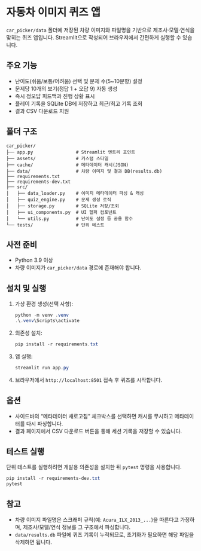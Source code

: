 # 자동차 이미지 퀴즈 앱

`car_picker/data` 폴더에 저장된 차량 이미지와 파일명을 기반으로 제조사·모델·연식을 맞히는 퀴즈 앱입니다. Streamlit으로 작성되어 브라우저에서 간편하게 실행할 수 있습니다.

## 주요 기능
- 난이도(쉬움/보통/어려움) 선택 및 문제 수(5~10문항) 설정
- 문제당 10개의 보기(정답 1 + 오답 9) 자동 생성
- 즉시 정오답 피드백과 진행 상황 표시
- 플레이 기록을 SQLite DB에 저장하고 최근/최고 기록 조회
- 결과 CSV 다운로드 지원

## 폴더 구조
```
car_picker/
├── app.py                # Streamlit 엔트리 포인트
├── assets/               # 커스텀 스타일
├── cache/                # 메타데이터 캐시(JSON)
├── data/                 # 차량 이미지 및 결과 DB(results.db)
├── requirements.txt
├── requirements-dev.txt
├── src/
│   ├── data_loader.py    # 이미지 메타데이터 파싱 & 캐싱
│   ├── quiz_engine.py    # 문제 생성 로직
│   ├── storage.py        # SQLite 저장/조회
│   ├── ui_components.py  # UI 헬퍼 컴포넌트
│   └── utils.py          # 난이도 설정 등 공용 함수
└── tests/                # 단위 테스트
```

## 사전 준비
- Python 3.9 이상
- 차량 이미지가 `car_picker/data` 경로에 존재해야 합니다.

## 설치 및 실행
1. 가상 환경 생성(선택 사항):
   ```powershell
   python -m venv .venv
   .\.venv\Scripts\activate
   ```
2. 의존성 설치:
   ```powershell
   pip install -r requirements.txt
   ```
3. 앱 실행:
   ```powershell
   streamlit run app.py
   ```
4. 브라우저에서 `http://localhost:8501` 접속 후 퀴즈를 시작합니다.

## 옵션
- 사이드바의 “메타데이터 새로고침” 체크박스를 선택하면 캐시를 무시하고 메타데이터를 다시 파싱합니다.
- 결과 페이지에서 CSV 다운로드 버튼을 통해 세션 기록을 저장할 수 있습니다.

## 테스트 실행
단위 테스트를 실행하려면 개발용 의존성을 설치한 뒤 `pytest` 명령을 사용합니다.
```powershell
pip install -r requirements-dev.txt
pytest
```

## 참고
- 차량 이미지 파일명은 스크래퍼 규칙(예: `Acura_ILX_2013_...`)을 따른다고 가정하며, 제조사/모델/연식 정보를 그 구조에서 파싱합니다.
- `data/results.db` 파일에 퀴즈 기록이 누적되므로, 초기화가 필요하면 해당 파일을 삭제하면 됩니다.
